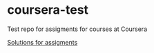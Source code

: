 # coursera-test
Test repo for assigments for courses at Coursera

[Solutions for assigments](https://svetlika.github.io/coursera-test/ "don't know how to force here links to be opened in a new tab, sorry")
